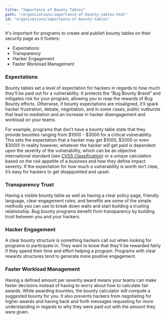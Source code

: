 ```yaml
---
title: "Importance of Bounty Tables"
path: "/organizations/importance-of-bounty-tables.html"
id: "organizations/importance-of-bounty-tables"
---
```


It's important for programs to create and publish bounty tables on their security page as it fosters:
* Expectations
* Transparency
* Hacker Engagement
* Faster Workload Management

### Expectations

Bounty tables set a level of expectation for hackers in regards to how much they’ll be paid out for a vulnerability. It protects the “Bug Bounty Brand” and mitigates risk for your program, allowing you to reap the rewards of Bug Bounty efforts. Otherwise, if bounty expectations are misaligned, it’ll spark hacker frustration, debate, negotiation, and in some cases, public outbursts that lead to mediation and an increase in hacker disengagement and workload on your teams.

For example, programs that don’t have a bounty table state that they provide bounties ranging from $1000 - $3000 for a critical vulnerability. This sets the expectation that a hacker may get $1000, $2000 or even $3000! In reality however, whatever the hacker will get paid is dependent upon the severity of the vulnerability, which can be an objective international standard (see [CVSS Classification](https://docs.hackerone.com/programs/severity.html)) or a unique calculation based on the risk appetite of a business and how they define impact severity. If the expectation for how much a vulnerability is worth isn’t clear, it’s easy for hackers to get disappointed and upset.


### Transparency Trust

Having a visible bounty table as well as having a clear policy page, friendly language, clear engagement rules, and benefits are some of the simple methods you can use to break down walls and start building a trusting relationship. Bug bounty programs benefit from transparency by building trust between you and your hackers.


### Hacker Engagement

A clear bounty structure is something hackers call out when looking for programs to participate in. They want to know that they'll be rewarded fairly if they spend their time and effort helping a program. Programs with clear rewards structures tend to generate more positive engagement.


### Faster Workload Management

Having a defined amount per severity award means your teams can make faster decisions instead of having to worry about how to calculate fair awards. While awarding bounties, the bounty calculator will compute a suggested bounty for you. It also prevents hackers from negotiating for higher awards and having back and forth messages requesting for more understanding in regards to why they were paid out with the amount they were given.

